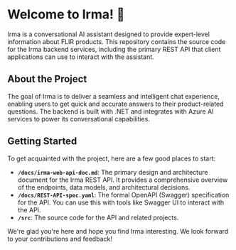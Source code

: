 # Welcome to Irma! 👋

Irma is a conversational AI assistant designed to provide expert-level information about FLIR products. This repository contains the source code for the Irma backend services, including the primary REST API that client applications can use to interact with the assistant.

## About the Project

The goal of Irma is to deliver a seamless and intelligent chat experience, enabling users to get quick and accurate answers to their product-related questions. The backend is built with .NET and integrates with Azure AI services to power its conversational capabilities.

## Getting Started

To get acquainted with the project, here are a few good places to start:

- **`/docs/irma-web-api-doc.md`**: The primary design and architecture document for the Irma REST API. It provides a comprehensive overview of the endpoints, data models, and architectural decisions.
- **`/docs/REST-API-spec.yaml`**: The formal OpenAPI (Swagger) specification for the API. You can use this with tools like Swagger UI to interact with the API.
- **`/src`**: The source code for the API and related projects.

We're glad you're here and hope you find Irma interesting. We look forward to your contributions and feedback!
